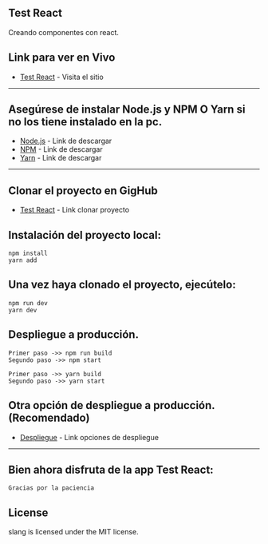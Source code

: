 Test React
---------------------------------------------------------------------------------------------------
Creando componentes con react.

## Link para ver en Vivo
* [Test React](https://test-react-nine.vercel.app/) - Visita el sitio
-----------------------------------------------------------------------------------------------------

## Asegúrese de instalar Node.js y NPM O Yarn si no los tiene instalado en la pc.
* [Node.js](https://nodejs.org/es/download/) - Link de descargar
* [NPM](https://www.npmjs.com/package/download) - Link de descargar
* [Yarn](https://classic.yarnpkg.com/en/docs/install/#windows-stable) - Link de descargar
-----------------------------------------------------------------------------------------------------

## Clonar el proyecto en GigHub
* [Test React](https://github.com/Duwahiner/test-react) - Link clonar proyecto

## Instalación del proyecto local:
    npm install
    yarn add

## Una vez haya clonado el proyecto, ejecútelo:
    npm run dev
    yarn dev

## Despliegue a producción.
    Primer paso ->> npm run build
    Segundo paso ->> npm start

    Primer paso ->> yarn build
    Segundo paso ->> yarn start

## Otra opción de despliegue a producción. (Recomendado)
* [Despliegue](https://nextjs.org/docs/deployment) - Link opciones de despliegue
-----------------------------------------------------------------------------------------------------

## Bien ahora disfruta de la app Test React:
    Gracias por la paciencia

## License
slang is licensed under the MIT license.

